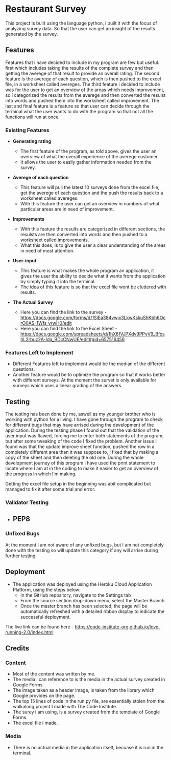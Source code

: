 # Restaurant Survey

This project is built using the language python, i built it with the focus of analyzing survey data. So that the user can get an insight of the results generated by the survey.


## Features 

Features that i have decided to include in my program are few but useful.
first which includes taking the results of the complete survey and then getting the averege of that result to provide an overall rating.
The second feature is the averege of each question, which is then pushed to the excel file, in a worksheet called avereges.
The third feature i decided to include was for the user to get an overview of the areas which needs improvement, so i categorized the results from the averege and then converted the resulst into words and pushed them into the worksheet called improvement.
The last and final feature is a feature so that user can decide through the terminal what the user wants to do with the program so that not all the functions will run at once.


### Existing Features

- __Generating rating__

  - The first feature of the program, as told above. gives the user an overview of what the overall experience of the averege customer.
  - It allows the user to easily gather information needed from the survey. 


- __Averege of each question__

  - This feature will pull the latest 10 surveys done from the excel file, get the averege of each question and the push the results back to a worksheet called avereges. 
  - With this feature the user can get an overview in numbers of what particular areas are in need of improvement.


- __Improvements__

  - With this feature the results are categorized in different sections, the resulsts are then converted into words and then pushed to a worksheet called improvements. 
  - What this does, is to give the user a clear understanding of the areas in need of most attention. 


- __User-input__

  - This feature is what makes the whole program an application, it gives the user the ability to decide what it wants from the application by simply typing it into the terminal. 
  - The idea of this feature is so that the excel file wont be cluttered with results. 
- __The Actual Survey__
  - Here you can find the link to the survey - https://docs.google.com/forms/d/1SiEa384vwix3LkwKskuShKbh6OcrO0AS-1Wfs_yrwH0/edit 
  - Here you can find the link to the Excel Sheet - https://docs.google.com/spreadsheets/d/1hX8fVJPXdv9PPyV9_BfxshL2rbuz2A-Ida_BDcCNwUE/edit#gid=657516456

### Features Left to Implement

- Different Features left to implement would be the median of the different questions.
- Another feature would be to optimize the program so that it works better with different surveys. At the moment the survet is only available for surveys which uses a linear grading of the answers.

## Testing 

The testing has been done by me, aswell as my younger brother who is working with python for a living. I have gone through the program to check for different bugs that may have arrised during the development of the
application. During the testing phase I found out that the validation of the user input was flawed, forcing me to enter both statements of the program, but after some tweaking of the code I fixed the problem.
Another issue I found was that the update improve sheet function, pushed the row in a completely different area than it was suppose to, I fixed that by making a copy of the sheet and then deleting the old one.
During the whole development journey of this program i have used the print statement to locate where I am at in the coding to make it easier to get an overview of the progress in which I'm making.

Getting the excel file setup in the beginning was abit complicated but managed to fix it after some trial and error.


### Validator Testing 

- PEP8 
  - 
### Unfixed Bugs

At the moment I am not aware of any unfixed bugs, but I am not completely done with the testing so will update this category if any will arrise during further testing. 

## Deployment

- The application was deployed using the Heroku Cloud Application Platform, using the steps below:
  - In the GitHub repository, navigate to the Settings tab 
  - From the source section drop-down menu, select the Master Branch
  - Once the master branch has been selected, the page will be automatically refreshed with a detailed ribbon display to indicate the successful deployment. 

The live link can be found here - https://code-institute-org.github.io/love-running-2.0/index.html 


## Credits 
### Content 

- Most of the content was written by me.
- The media i can reference to is the media in the actual survey created in Google Forms.
- The image taken as a header image, is taken from the library which Google provides on the page.
- The top 15 lines of code in the run.py file, are essentially stolen from the walkalong project I made with The Code Institute.
- The surey i am using, is a survey created from the template of Google Forms.
- The excel file i made.


### Media

- There is no actual media in the application itself, becuase it is run in the terminal.


